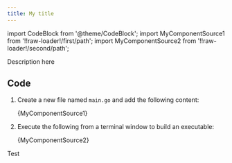 ```yaml
---
title: My title
---
```


import CodeBlock from '@theme/CodeBlock';
import MyComponentSource1 from '!!raw-loader!/first/path';
import MyComponentSource2 from '!!raw-loader!/second/path';

Description here

## Code

1.  Create a new file named `main.go` and add the following content:

    <CodeBlock language='go'>{MyComponentSource1}</CodeBlock>

2.  Execute the following from a terminal window to build an executable:

    <CodeBlock language='ruby'>{MyComponentSource2}</CodeBlock>

Test
